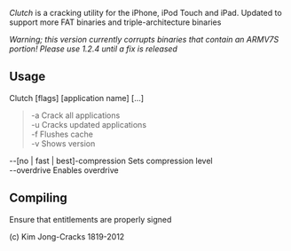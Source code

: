 *Clutch* is a cracking utility for the iPhone, iPod Touch and iPad.
Updated to support more FAT binaries and triple-architecture binaries

*Warning; this version currently corrupts binaries that contain an ARMV7S portion! Please use 1.2.4 until a fix is released*

Usage
------------
Clutch [flags] [application name] [...]

> -a      Crack all applications<br />
> -u      Cracks updated applications<br />
> -f      Flushes cache<br />
> -v      Shows version<br />

--[no | fast | best]-compression      Sets compression level<br />
--overdrive     Enables overdrive

Compiling
------------
Ensure that entitlements are properly signed


(c) Kim Jong-Cracks 1819-2012


